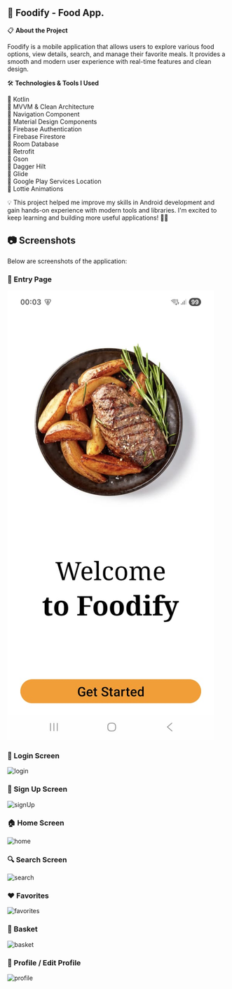 ## 🍔 Foodify - Food App.

📋 **About the Project**

Foodify is a mobile application that allows users to explore various food options, view details, search, and manage their favorite meals.
It provides a smooth and modern user experience with real-time features and clean design.

🛠️ **Technologies & Tools I Used** 

🔹 Kotlin  
🔹 MVVM & Clean Architecture  
🔹 Navigation Component  
🔹 Material Design Components  
🔹 Firebase Authentication  
🔹 Firebase Firestore  
🔹 Room Database  
🔹 Retrofit  
🔹 Gson  
🔹 Dagger Hilt  
🔹 Glide  
🔹 Google Play Services Location  
🔹 Lottie Animations  


💡 This project helped me improve my skills in Android development and gain hands-on experience with modern tools and libraries.
I'm excited to keep learning and building more useful applications! 🚀📱

## 📷 Screenshots
Below are screenshots of the application:

### 🚪 Entry Page 
![entry](https://github.com/elmirIsgenderov/Foodify/blob/fd9258529146db4bb7ecc09e4fb90ed16d0246c4/Entry.jpg)

### 🔐 Login Screen
![login](screenshots/login.png)

### 📝 Sign Up Screen
![signUp](https://github.com/user-attachments/assets/...your-signup-link...)

### 🏠 Home Screen
![home](https://github.com/user-attachments/assets/...your-home-link...)

### 🔍 Search Screen
![search](https://github.com/user-attachments/assets/...your-search-link...)

### ❤️ Favorites
![favorites](https://github.com/user-attachments/assets/...your-favorites-link...)

### 🧺 Basket
![basket](https://github.com/user-attachments/assets/...your-basket-link...)

### 👤 Profile / Edit Profile
![profile](https://github.com/user-attachments/assets/...your-profile-link...)




